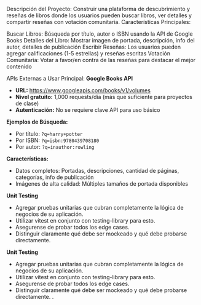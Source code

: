 Descripción del Proyecto:
Construir una plataforma de descubrimiento y reseñas de libros donde los usuarios pueden buscar libros, ver detalles y compartir reseñas con votación comunitaria.
Características Principales:

Buscar Libros: Búsqueda por título, autor o ISBN usando la API de Google Books
Detalles del Libro: Mostrar imagen de portada, descripción, info del autor, detalles de publicación
Escribir Reseñas: Los usuarios pueden agregar calificaciones (1-5 estrellas) y reseñas escritas
Votación Comunitaria: Votar a favor/en contra de las reseñas para destacar el mejor contenido

APIs Externas a Usar
Principal: **Google Books API**

- **URL:** https://www.googleapis.com/books/v1/volumes
- **Nivel gratuito:** 1,000 requests/día (más que suficiente para proyectos de clase)
- **Autenticación:** No se requiere clave API para uso básico

**Ejemplos de Búsqueda:**

- Por título: `?q=harry+potter`
- Por ISBN: `?q=isbn:9780439708180`
- Por autor: `?q=inauthor:rowling`

**Características:**

- Datos completos: Portadas, descripciones, cantidad de páginas, categorías, info de publicación
- Imágenes de alta calidad: Múltiples tamaños de portada disponibles

**Unit Testing**

- Agregar pruebas unitarias que cubran completamente la lógica de negocios de su aplicación.
- Utilizar vitest en conjunto con testing-library para esto.
- Asegurense de probar todos los edge cases.
- Distinguir claramente qué debe ser mockeado y qué debe probarse directamente.

**Unit Testing**

- Agregar pruebas unitarias que cubran completamente la lógica de negocios de su aplicación.
- Utilizar vitest en conjunto con testing-library para esto.
- Asegurense de probar todos los edge cases.
- Distinguir claramente qué debe ser mockeado y qué debe probarse directamente.
.